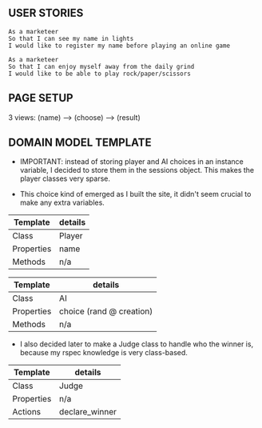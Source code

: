 
## USER STORIES ##
```
As a marketeer
So that I can see my name in lights
I would like to register my name before playing an online game

As a marketeer
So that I can enjoy myself away from the daily grind
I would like to be able to play rock/paper/scissors
```

## PAGE SETUP ##

3 views:
(name) --> (choose) --> (result)

## DOMAIN MODEL TEMPLATE ##


* IMPORTANT: instead of storing player and AI choices in an instance variable, I decided to store them in the sessions object. This makes the player classes very sparse.

* This choice kind of emerged as I built the site, it didn't seem crucial to make any extra variables.

| Template   | details                   |
|------------|---------------------------|
| Class      |	Player                   |
| Properties |	name                     |
| Methods    | 	n/a                      |

| Template   | details                   |
|------------|---------------------------|
| Class      |	AI                       |
| Properties |	choice (rand @ creation) |
|  Methods   | 	n/a                      |


* I also decided later to make a Judge class to handle who the winner is, because my rspec knowledge is very class-based.

| Template   | details                   |
|------------|---------------------------|
| Class      |	Judge                    |
| Properties |	n/a                      |
| Actions    | 	declare_winner           |
